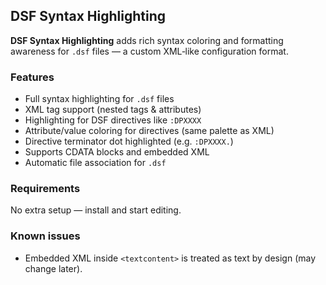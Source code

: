 <!-- Plugin description -->
<h2>DSF Syntax Highlighting</h2>
<p><strong>DSF Syntax Highlighting</strong> adds rich syntax coloring and formatting awareness for <code>.dsf</code> files — a custom XML‑like configuration format.</p>

<h3>Features</h3>
<ul>
  <li>Full syntax highlighting for <code>.dsf</code> files</li>
  <li>XML tag support (nested tags & attributes)</li>
  <li>Highlighting for DSF directives like <code>:DPXXXX</code></li>
  <li>Attribute/value coloring for directives (same palette as XML)</li>
  <li>Directive terminator dot highlighted (e.g. <code>:DPXXXX.</code>)</li>
  <li>Supports CDATA blocks and embedded XML</li>
  <li>Automatic file association for <code>.dsf</code></li>
</ul>

<h3>Requirements</h3>
<p>No extra setup — install and start editing.</p>

<h3>Known issues</h3>
<ul>
  <li>Embedded XML inside <code>&lt;textcontent&gt;</code> is treated as text by design (may change later).</li>
</ul>
<!-- Plugin description end -->